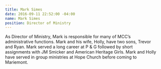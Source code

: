 ```yaml
---
title: Mark Simes
date: 2016-09-11 22:52:00 -04:00
name: Mark Simes
position: Director of Ministry
---
```


As Director of Ministry, Mark is responsible for many of MCC’s administrative functions. Mark and his wife, Holly, have two sons, Trevor and Ryan. Mark served a long career at P & G followed by short assignments with JM Smicker and American Heritage Girls. Mark and Holly have served in group ministries at Hope Church before coming to Mariemont.